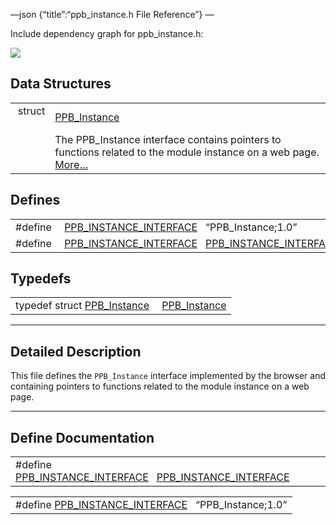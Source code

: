 —json {“title”:“ppb\_instance.h File Reference”} —

Include dependency graph for ppb\_instance.h:

![](/docs/native-client/pepper_dev/c/ppb__instance_8h__incl.png)

Data Structures
---------------

<table><tbody><tr class="odd"><td style="text-align: right;">struct  </td><td><a href="/docs/native-client/pepper_dev/c/struct_p_p_b___instance__1__0/" class="el">PPB_Instance</a></td></tr><tr class="even"><td style="text-align: right;"> </td><td>The PPB_Instance interface contains pointers to functions related to the module instance on a web page. <a href="/docs/native-client/pepper_dev/c/struct_p_p_b___instance__1__0#details">More…</a><br />
</td></tr></tbody></table>

Defines
-------

<table><tbody><tr class="odd"><td style="text-align: right;">#define </td><td><a href="/docs/native-client/pepper_dev/c/ppb__instance_8h#ad3b639018921516cd4d2d3adcffdbc8f" class="el">PPB_INSTANCE_INTERFACE</a>   “PPB_Instance;1.0”</td></tr><tr class="even"><td style="text-align: right;">#define </td><td><a href="/docs/native-client/pepper_dev/c/ppb__instance_8h#ab707353c04e78fe57eba3783692a0eed" class="el">PPB_INSTANCE_INTERFACE</a>   <a href="/docs/native-client/pepper_dev/c/ppb__instance_8h#ad3b639018921516cd4d2d3adcffdbc8f" class="el">PPB_INSTANCE_INTERFACE</a></td></tr></tbody></table>

Typedefs
--------

<table><tbody><tr class="odd"><td style="text-align: right;">typedef struct <a href="/docs/native-client/pepper_dev/c/struct_p_p_b___instance__1__0/" class="el">PPB_Instance</a> </td><td><a href="/docs/native-client/pepper_dev/c/group___interfaces#gaf2ed3cc24968d8681b52cf70eae066ca" class="el">PPB_Instance</a></td></tr></tbody></table>

------------------------------------------------------------------------

<span id="details" class="anchor" style="margin: 0;"></span>

Detailed Description
--------------------

This file defines the `PPB_Instance` interface implemented by the browser and containing pointers to functions related to the module instance on a web page.

------------------------------------------------------------------------

Define Documentation
--------------------

<span id="ab707353c04e78fe57eba3783692a0eed" class="anchor" style="margin: 0;"></span>

<table><tbody><tr class="odd"><td>#define <a href="/docs/native-client/pepper_dev/c/ppb__instance_8h#ab707353c04e78fe57eba3783692a0eed" class="el">PPB_INSTANCE_INTERFACE</a>   <a href="/docs/native-client/pepper_dev/c/ppb__instance_8h#ad3b639018921516cd4d2d3adcffdbc8f" class="el">PPB_INSTANCE_INTERFACE</a></td></tr></tbody></table>

<span id="ad3b639018921516cd4d2d3adcffdbc8f" class="anchor" style="margin: 0;"></span>

<table><tbody><tr class="odd"><td>#define <a href="/docs/native-client/pepper_dev/c/ppb__instance_8h#ad3b639018921516cd4d2d3adcffdbc8f" class="el">PPB_INSTANCE_INTERFACE</a>   “PPB_Instance;1.0”</td></tr></tbody></table>
